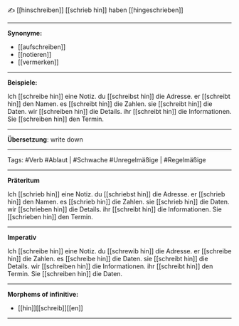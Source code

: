 ✍️ [[hinschreiben]]
[[schrieb hin]]
haben [[hingeschrieben]]

---
**Synonyme:**
- [[aufschreiben]]
- [[notieren]]
- [[vermerken]]

---
**Beispiele:**

Ich [[schreibe hin]] eine Notiz.
du [[schreibst hin]] die Adresse.
er [[schreibt hin]] den Namen.
es [[schreibt hin]] die Zahlen.
sie [[schreibt hin]] die Daten.
wir [[schreiben hin]] die Details.
ihr [[schreibt hin]] die Informationen.
Sie [[schreiben hin]] den Termin.

---
**Übersetzung**:
write down

---

Tags: 
#Verb
#Ablaut | #Schwache
#Unregelmäßige | #Regelmäßige

---
**Präteritum**

Ich [[schrieb hin]] eine Notiz.
du [[schriebst hin]] die Adresse.
er [[schrieb hin]] den Namen.
es [[schrieb hin]] die Zahlen.
sie [[schrieb hin]] die Daten.
wir [[schrieben hin]] die Details.
ihr [[schreibt hin]] die Informationen.
Sie [[schrieben hin]] den Termin.

---

**Imperativ**

Ich [[schreibe hin]] eine Notiz.
du [[schrewib hin]] die Adresse.
er [[schreibe hin]] die Zahlen.
es [[schreibe hin]] die Daten.
sie [[schreibt hin]] die Details.
wir [[schreiben hin]] die Informationen.
ihr [[schreibt hin]] den Termin.
Sie [[schreiben hin]] die Daten.

---

**Morphems of infinitive:**
- [[hin]][[schreib]][[en]]

---